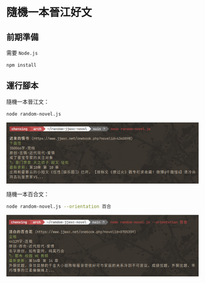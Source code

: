 # 隨機一本晉江好文

## 前期準備

需要 `Node.js`

```bash
npm install
```

## 運行腳本

隨機一本晉江文：

```bash
node random-novel.js
```

![random-novel](public/random-novel.png)

隨機一本百合文：

```bash
node random-novel.js --orientation 百合
```

![random-gl](public/random-gl.png)

